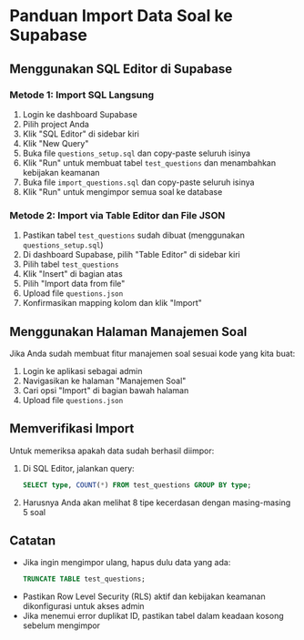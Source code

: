 # Panduan Import Data Soal ke Supabase

## Menggunakan SQL Editor di Supabase

### Metode 1: Import SQL Langsung

1. Login ke dashboard Supabase
2. Pilih project Anda
3. Klik "SQL Editor" di sidebar kiri
4. Klik "New Query"
5. Buka file `questions_setup.sql` dan copy-paste seluruh isinya
6. Klik "Run" untuk membuat tabel `test_questions` dan menambahkan kebijakan keamanan
7. Buka file `import_questions.sql` dan copy-paste seluruh isinya
8. Klik "Run" untuk mengimpor semua soal ke database

### Metode 2: Import via Table Editor dan File JSON

1. Pastikan tabel `test_questions` sudah dibuat (menggunakan `questions_setup.sql`)
2. Di dashboard Supabase, pilih "Table Editor" di sidebar kiri
3. Pilih tabel `test_questions`
4. Klik "Insert" di bagian atas
5. Pilih "Import data from file"
6. Upload file `questions.json`
7. Konfirmasikan mapping kolom dan klik "Import"

## Menggunakan Halaman Manajemen Soal

Jika Anda sudah membuat fitur manajemen soal sesuai kode yang kita buat:

1. Login ke aplikasi sebagai admin
2. Navigasikan ke halaman "Manajemen Soal"
3. Cari opsi "Import" di bagian bawah halaman
4. Upload file `questions.json`

## Memverifikasi Import

Untuk memeriksa apakah data sudah berhasil diimpor:

1. Di SQL Editor, jalankan query:
   ```sql
   SELECT type, COUNT(*) FROM test_questions GROUP BY type;
   ```
2. Harusnya Anda akan melihat 8 tipe kecerdasan dengan masing-masing 5 soal

## Catatan

- Jika ingin mengimpor ulang, hapus dulu data yang ada:
  ```sql
  TRUNCATE TABLE test_questions;
  ```
- Pastikan Row Level Security (RLS) aktif dan kebijakan keamanan dikonfigurasi untuk akses admin
- Jika menemui error duplikat ID, pastikan tabel dalam keadaan kosong sebelum mengimpor
